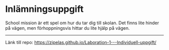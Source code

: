 # Inlämningsuppgift

School mission är ett spel om hur du tar dig till skolan. Det finns lite hinder på vägen, men förhoppningsvis hittar du lite hjälp på vägen.

---

Länk till repo:
https://zipelas.github.io/Laboration-1---Individuell-uppgift/